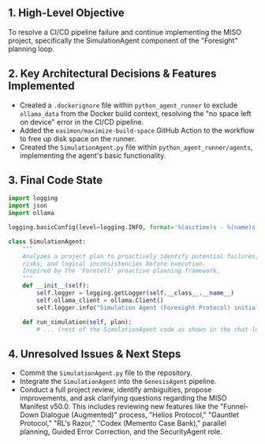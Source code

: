 ## 1. High-Level Objective ##

To resolve a CI/CD pipeline failure and continue implementing the MISO project, specifically the SimulationAgent component of the "Foresight" planning loop.

## 2. Key Architectural Decisions & Features Implemented ##

* Created a `.dockerignore` file within `python_agent_runner` to exclude `ollama_data` from the Docker build context, resolving the "no space left on device" error in the CI/CD pipeline.
* Added the `easimon/maximize-build-space` GitHub Action to the workflow to free up disk space on the runner.
* Created the `SimulationAgent.py` file within `python_agent_runner/agents`, implementing the agent's basic functionality.

## 3. Final Code State ##

```python
import logging
import json
import ollama

logging.basicConfig(level=logging.INFO, format='%(asctime)s - %(name)s - %(levelname)s - %(message)s')

class SimulationAgent:
    """
    Analyzes a project plan to proactively identify potential failures,
    risks, and logical inconsistencies before execution.
    Inspired by the 'Foretell' proactive planning framework.
    """
    def __init__(self):
        self.logger = logging.getLogger(self.__class__.__name__)
        self.ollama_client = ollama.Client()
        self.logger.info("Simulation Agent (Foresight Protocol) initialized.")

    def run_simulation(self, plan):
        # ... (rest of the SimulationAgent code as shown in the chat log)
```

## 4. Unresolved Issues & Next Steps ##

* Commit the `SimulationAgent.py` file to the repository.
* Integrate the `SimulationAgent` into the `GenesisAgent` pipeline.
* Conduct a full project review, identify ambiguities, propose improvements, and ask clarifying questions regarding the MISO Manifest v50.0.  This includes reviewing new features like the "Funnel-Down Dialogue (Augmented)" process, "Helios Protocol," "Gauntlet Protocol," "RL's Razor,"  "Codex (Memento Case Bank),"  parallel planning, Guided Error Correction, and the SecurityAgent role.
